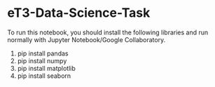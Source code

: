 # eT3-Data-Science-Task
To run this notebook, you should install the following libraries and run normally with Jupyter Notebook/Google Collaboratory.
1. pip install pandas
2. pip install numpy
3. pip install matplotlib
4. pip install seaborn
